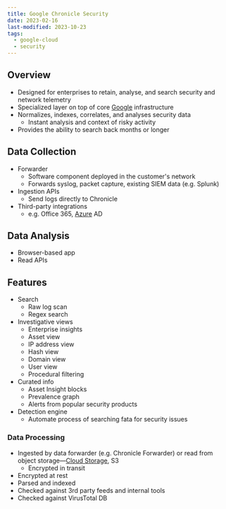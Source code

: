 ```yaml
---
title: Google Chronicle Security
date: 2023-02-16
last-modified: 2023-10-23
tags:
  - google-cloud
  - security
---
```


## Overview

- Designed for enterprises to retain, analyse, and search security and network telemetry
- Specialized layer on top of core [Google](notes/moc/Google%20Cloud.md) infrastructure
- Normalizes, indexes, correlates, and analyses security data
	- Instant analysis and context of risky activity
- Provides the ability to search back months or longer

## Data Collection

- Forwarder
	- Software component deployed in the customer's network
	- Forwards syslog, packet capture, existing SIEM data (e.g. Splunk)
- Ingestion APIs
	- Send logs directly to Chronicle
- Third-party integrations
	- e.g. Office 365, [Azure](notes/moc/Azure.md) AD

## Data Analysis

- Browser-based app
- Read APIs

## Features

- Search
	- Raw log scan
	- Regex search
- Investigative views
	- Enterprise insights
	- Asset view
	- IP address view
	- Hash view
	- Domain view
	- User view
	- Procedural filtering
- Curated info
	- Asset Insight blocks
	- Prevalence graph
	- Alerts from popular security products
- Detection engine
	- Automate process of searching fata for security issues

### Data Processing

- Ingested by data forwarder (e.g. Chronicle Forwarder) or read from object storage—[Cloud Storage](notes/Cloud%20Storage.md), S3
	- Encrypted in transit
- Encrypted at rest
- Parsed and indexed
- Checked against 3rd party feeds and internal tools
- Checked against VirusTotal DB
